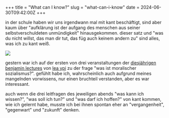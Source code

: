 +++
title = "What can I know?"
slug = "what-can-i-know"
date = 2024-06-30T09:42:00Z
+++

in der schule haben wir uns irgendwann mal mit kant beschäftigt, sind aber kaum über "aufklärung ist der aufgang des menschen aus seiner selbstverschuldeten unmündigkeit" hinausgekommen. dieser satz und "was du nicht willst, das man dir tut, das füg auch keinem andern zu" sind alles, was ich zu kant weiß.

![](/2024/what-can-i-know/ypi-what-can-i-know.jpeg)

gestern war ich auf der ersten von drei veranstaltungen der [diesjährigen benjamin lectures](https://criticaltheoryinberlin.de/benjamin_lectures/what-is-moral-socialism/) von [lea ypi](https://de.wikipedia.org/wiki/Lea_Ypi) zu der frage "was ist moralischer sozialismus?". gefühlt habe ich, wahrscheinlich auch aufgrund meines mangelnden vorwissens, nur einen bruchteil verstanden, aber es war interessant.

auch wenn die drei leitfragen des jeweiligen abends "was kann ich wissen?", "was soll ich tun?" und "was darf ich hoffen?" von kant kommen, wie ich gelernt habe, musste ich bei ihnen spontan eher an "vergangenheit", "gegenwart" und "zukunft" denken.